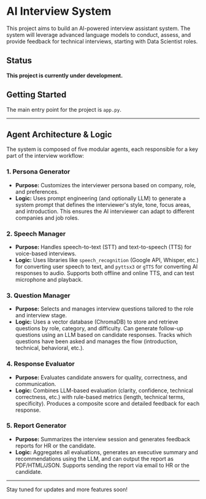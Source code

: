 # AI Interview System

This project aims to build an AI-powered interview assistant system. The system will leverage advanced language models to conduct, assess, and provide feedback for technical interviews, starting with Data Scientist roles.

## Status

**This project is currently under development.**

## Getting Started

The main entry point for the project is `app.py`.

---

## Agent Architecture & Logic

The system is composed of five modular agents, each responsible for a key part of the interview workflow:

### 1. Persona Generator
- **Purpose:** Customizes the interviewer persona based on company, role, and preferences.
- **Logic:** Uses prompt engineering (and optionally LLM) to generate a system prompt that defines the interviewer's style, tone, focus areas, and introduction. This ensures the AI interviewer can adapt to different companies and job roles.

### 2. Speech Manager
- **Purpose:** Handles speech-to-text (STT) and text-to-speech (TTS) for voice-based interviews.
- **Logic:** Uses libraries like `speech_recognition` (Google API, Whisper, etc.) for converting user speech to text, and `pyttsx3` or `gTTS` for converting AI responses to audio. Supports both offline and online TTS, and can test microphone and playback.

### 3. Question Manager
- **Purpose:** Selects and manages interview questions tailored to the role and interview stage.
- **Logic:** Uses a vector database (ChromaDB) to store and retrieve questions by role, category, and difficulty. Can generate follow-up questions using an LLM based on candidate responses. Tracks which questions have been asked and manages the flow (introduction, technical, behavioral, etc.).

### 4. Response Evaluator
- **Purpose:** Evaluates candidate answers for quality, correctness, and communication.
- **Logic:** Combines LLM-based evaluation (clarity, confidence, technical correctness, etc.) with rule-based metrics (length, technical terms, specificity). Produces a composite score and detailed feedback for each response.

### 5. Report Generator
- **Purpose:** Summarizes the interview session and generates feedback reports for HR or the candidate.
- **Logic:** Aggregates all evaluations, generates an executive summary and recommendations using the LLM, and can output the report as PDF/HTML/JSON. Supports sending the report via email to HR or the candidate.

---

Stay tuned for updates and more features soon! 
